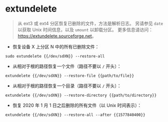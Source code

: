 # extundelete

> 从 ext3 或 ext4 分区恢复已删除的文件，方法是解析日志。
> 另请参见 `date` 以获取 Unix 时间信息，以及 `umount` 以卸载分区。
> 更多信息请访问：<https://extundelete.sourceforge.net>。

- 恢复设备 X 上分区 N 中的所有已删除文件：

`sudo extundelete {{/dev/sdXN}} --restore-all`

- 从相对于根的路径恢复一个文件（路径不要以 `/` 开头）：

`extundelete {{/dev/sdXN}} --restore-file {{path/to/file}}`

- 从相对于根的路径恢复一个目录（路径不要以 `/` 开头）：

`extundelete {{/dev/sdXN}} --restore-directory {{path/to/directory}}`

- 恢复 2020 年 1 月 1 日之后删除的所有文件（以 Unix 时间表示）：

`extundelete {{/dev/sdXN}} --restore-all --after {{1577840400}}`
